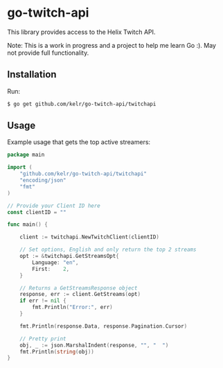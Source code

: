 # go-twitch-api

This library provides access to the Helix Twitch API.

Note: This is a work in progress and a project to help me learn Go :). May not provide full functionality.

## Installation

Run:

```bash
$ go get github.com/kelr/go-twitch-api/twitchapi
```

## Usage
Example usage that gets the top active streamers:

```go
package main

import (
	"github.com/kelr/go-twitch-api/twitchapi"
	"encoding/json"
	"fmt"
)

// Provide your Client ID here
const clientID = ""

func main() {

	client := twitchapi.NewTwitchClient(clientID)

	// Set options, English and only return the top 2 streams
	opt := &twitchapi.GetStreamsOpt{
		Language: "en",
		First:    2,
	}

	// Returns a GetStreamsResponse object
	response, err := client.GetStreams(opt)
	if err != nil {
		fmt.Println("Error:", err)
	}

	fmt.Println(response.Data, response.Pagination.Cursor)

	// Pretty print
	obj, _ := json.MarshalIndent(response, "", "  ")
	fmt.Println(string(obj))
}


```
